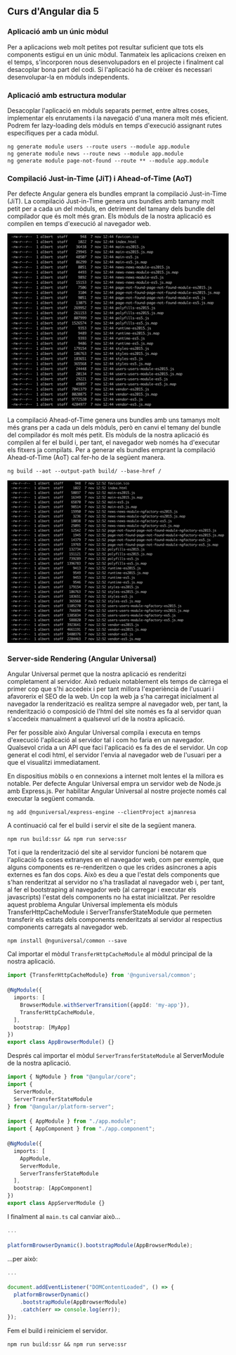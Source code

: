 ## Curs d'Angular dia 5

### Aplicació amb un únic mòdul

Per a aplicacions web molt petites pot resultar suficient que tots els components estigui en un únic mòdul. Tanmateix les aplicacions creixen en el temps, s'incorporen nous desenvolupadors en el projecte i finalment cal desacoplar bona part del codi. Si l'aplicació ha de crèixer és necessari desenvolupar-la en mòduls independents.

### Aplicació amb estructura modular

Desacoplar l'aplicació en mòduls separats permet, entre altres coses, implementar els enrutaments i la navegació d'una manera molt més eficient. Podrem fer lazy-loading dels mòduls en temps d'execució assignant rutes específiques per a cada mòdul.

```
ng generate module users --route users --module app.module
ng generate module news --route news --module app.module
ng generate module page-not-found --route ** --module app.module
```

### Compilació Just-in-Time (JiT) i Ahead-of-Time (AoT)

Per defecte Angular genera els bundles emprant la compilació Just-in-Time (JiT). La compilació Just-in-Time genera uns bundles amb tamany molt petit per a cada un del mòduls, en detriment del tamany dels bundle del compilador que és molt més gran. Els mòduls de la nostra aplicació es compilen en temps d'execució al navegador web.

![JiT](https://raw.githubusercontent.com/albertnadal/AngularAjManresa/master/dia_5/sample_jit.jpg)

La compilació Ahead-of-Time genera uns bundles amb uns tamanys molt més grans per a cada un dels mòduls, però en canvi el temany del bundle del compilador és molt més petit. Els mòduls de la nostra aplicació és compilen al fer el build i, per tant, el navegador web només ha d'executar els fitxers ja compilats. Per a generar els bundles emprant la compilació Ahead-of-Time (AoT) cal fer-ho de la següent manera.

```
ng build --aot --output-path build/ --base-href /
```

![AoT](https://raw.githubusercontent.com/albertnadal/AngularAjManresa/master/dia_5/sample_aot.jpg)

### Server-side Rendering (Angular Universal)

Angular Universal permet que la nostra aplicació es renderitzi completament al servidor. Això redueix notablement els temps de càrrega el primer cop que s'hi accedeix i per tant millora l'experiència de l'usuari i afavorerix el SEO de la web. Un cop la web ja s'ha carregat inicialment al navegador la renderització es realitza sempre al navegador web, per tant, la renderització o composició de l'html del site només es fa al servidor quan s'accedeix manualment a qualsevol url de la nostra aplicació.

Per fer possible això Angular Universal compila i executa en temps d'execució l'aplicació al servidor tal i com ho faria en un navegador. Qualsevol crida a un API que faci l'aplicació es fa des de el servidor. Un cop generat el codi html, el servidor l'envia al navegador web de l'usuari per a que el visualitzi immediatament.

En dispositius mòbils o en connexions a internet molt lentes el la millora es notable. Per defecte Angular Universal empra un servidor web de Node.js amb Express.js. Per habilitar Angular Universal al nostre projecte només cal executar la següent comanda.

```
ng add @nguniversal/express-engine --clientProject ajmanresa
```

A continuació cal fer el build i servir el site de la següent manera.

```
npm run build:ssr && npm run serve:ssr
```

Tot i que la renderització del site al servidor funcioni bé notarem que l'aplicació fa coses extranyes en el navegador web, com per exemple, que alguns components es re-renderitzen o que les crides asíncrones a apis externes es fan dos cops. Això es deu a que l'estat dels components que s'han renderitzat al servidor no s'ha traslladat al navegador web i, per tant, al fer el bootstraping al navegador web (al carregar i executar els javascripts) l'estat dels components no ha estat inicialitzat. Per resoldre aquest problema Angular Universal implementa els mòduls TransferHttpCacheModule i ServerTransferStateModule que permeten transferir els estats dels components renderitzats al servidor al respectius components carregats al navegador web.

```
npm install @nguniversal/common --save
```

Cal importar el mòdul `TransferHttpCacheModule` al mòdul principal de la nostra aplicació.

```ts
import {TransferHttpCacheModule} from '@nguniversal/common';

@NgModule({
  imports: [
    BrowserModule.withServerTransition({appId: 'my-app'}),
    TransferHttpCacheModule,
  ],
  bootstrap: [MyApp]
})
export class AppBrowserModule() {}
```

Després cal importar el mòdul `ServerTransferStateModule` al ServerModule de la nostra aplicació.

```ts
import { NgModule } from "@angular/core";
import {
  ServerModule,
  ServerTransferStateModule
} from "@angular/platform-server";

import { AppModule } from "./app.module";
import { AppComponent } from "./app.component";

@NgModule({
  imports: [
    AppModule,
    ServerModule,
    ServerTransferStateModule
  ],
  bootstrap: [AppComponent]
})
export class AppServerModule {}

```

I finalment al `main.ts` cal canviar això...

```ts
...

platformBrowserDynamic().bootstrapModule(AppBrowserModule);
```

...per això: 

```ts
...

document.addEventListener("DOMContentLoaded", () => {
  platformBrowserDynamic()
    .bootstrapModule(AppBrowserModule)
    .catch(err => console.log(err));
});
```

Fem el build i reiniciem el servidor.

```
npm run build:ssr && npm run serve:ssr
```



